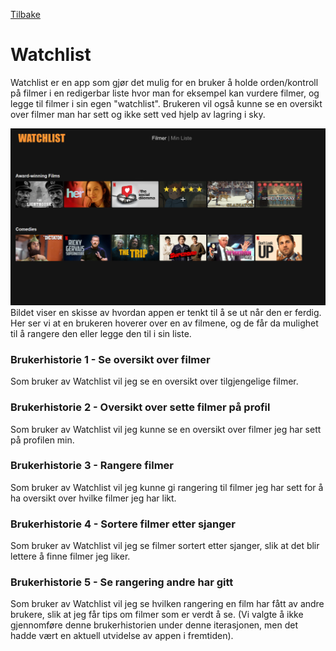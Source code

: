 [ Tilbake ](../README.md)

# Watchlist

Watchlist er en app som gjør det mulig for en bruker å holde orden/kontroll på filmer i en redigerbar liste hvor man for eksempel kan vurdere filmer, og legge til filmer i sin egen "watchlist". Brukeren vil også kunne se en oversikt over filmer man har sett og ikke sett ved hjelp av lagring i sky.

![alt text](images/watchlist-concept.png)
Bildet viser en skisse av hvordan appen er tenkt til å se ut når den er ferdig. Her ser vi at en brukeren hoverer over en av filmene, og de får da mulighet til å rangere den eller legge den til i sin liste.

### **Brukerhistorie 1** - Se oversikt over filmer
Som bruker av Watchlist vil jeg se en oversikt over tilgjengelige filmer.

### **Brukerhistorie 2** - Oversikt over sette filmer på profil
Som bruker av Watchlist vil jeg kunne se en oversikt over filmer jeg har sett på profilen min.

### **Brukerhistorie 3** - Rangere filmer
Som bruker av Watchlist vil jeg kunne gi rangering til filmer jeg har sett for å ha oversikt over hvilke filmer jeg har likt.

### **Brukerhistorie 4** - Sortere filmer etter sjanger
Som bruker av Watchlist vil jeg se filmer sortert etter sjanger, slik at det blir lettere å finne filmer jeg liker.

### **Brukerhistorie 5** - Se rangering andre har gitt
Som bruker av Watchlist vil jeg se hvilken rangering en film har fått av andre brukere, slik at jeg får tips om filmer som er verdt å se. (Vi valgte å ikke gjennomføre denne brukerhistorien under denne iterasjonen, men det hadde vært en aktuell utvidelse av appen i fremtiden). 
